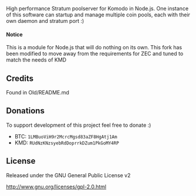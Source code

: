 High performance Stratum poolserver for Komodo in Node.js. One instance of this software can startup and manage multiple coin
pools, each with their own daemon and stratum port :)

#### Notice
This is a module for Node.js that will do nothing on its own. This fork has been modified to move away from the requirements for ZEC and tuned to match the needs of KMD

Credits
-------
Found in Old/README.md


Donations
---------
To support development of this project feel free to donate :)

* BTC: `1LMBuoViH9r2McrcMgsd83aZF8HgAtj1Am`
* KMD: `RUdNzKNzsyebRdDoprrkDZum1PkGoMY4RP`

License
-------
Released under the GNU General Public License v2

http://www.gnu.org/licenses/gpl-2.0.html
